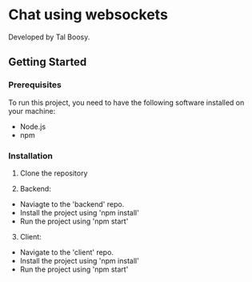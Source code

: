 
# Chat using websockets
Developed by Tal Boosy.

## Getting Started
### Prerequisites
To run this project, you need to have the following software installed on your machine:

- Node.js
- npm

### Installation
1. Clone the repository

2. Backend:
- Naviagte to the 'backend' repo.
- Install the project using 'npm install'
- Run the project using 'npm start'

3. Client:
- Navigate to the 'client' repo.
- Install the project using 'npm install'
- Run the project using 'npm start'
